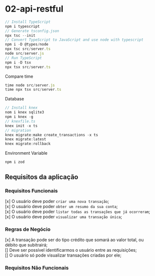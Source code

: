 # 02-api-restful


``` JavaScript
// Install TypeScript
npm i typescript
// Generate tsconfig.json
npx tsc --init
// Convert TypeScript to JavaScript and use node with typescript
npm i -D @types/node
npx tsc src/server.ts
node src/server.js
// Run TypeScript
npm i -D tsx
npx tsx src/server.ts
```

Compare time
``` JavaScript
time node src/server.js
time npx tsx src/server.ts
```

Database
``` JavaScript
// Install knex
nom i knex sqlite3
npm i knex -g
// knexfile.ts
knex init -x ts
// migration
knex migrate:make create_transactions -x ts
knex migrate:latest
knex migrate:rollback
```

Environment Variable 
```
npm i zod
```

## Requisitos da aplicação
### Requisitos Funcionais
[x] O usuário deve poder `criar uma nova transação`;<br>
[x] O usuário deve poder `obter um resumo da sua conta`;<br>
[x] O usuário deve poder `listar todas as transações que já ocorreram`;<br>
[x] O usuário deve poder `visualizar uma transação única`;<br>
### Regras de Negócio
[x] A transação pode ser do tipo crédito que somará ao valor total, ou débito que subitrairá;<br>
[] Deve ser possível identificarmos o usuário entre as requisições;<br>
[] O usuário só pode visualizar transações criadas por ele;<br> 
### Requisitos Não Funcionais
